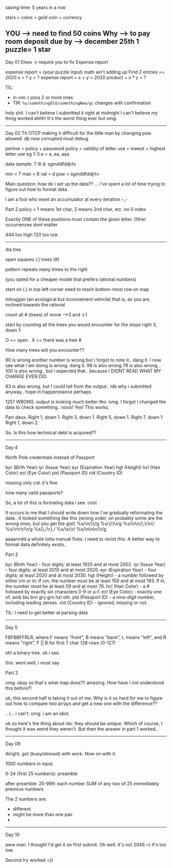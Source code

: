 saving time: 5 years in a row

stars = coins = gold coin = currency

YOU --> need to find 50 coins
Why --> to pay room deposit
due by --> december 25th
1 puzzle= 1 star
--------------
Day 01
Elves -> require you to fix Expense report 

expense report = (your puzzle input)
math ain't adding up
Find 2 entries == 2020
x = ?
y = ?
expense report = x + y = 2020
product = x * y = ?

TIL: 
- in vim `J` joins 2 or more lines
- TIR: `%s/somethingOld/somethingNew/gc`  changes with confirmation

holy shit. I can't believe I submitted it right at midnight
I can't believe my thing worked ahhh!
It's the worst thing ever but omg.

--------------
Day 02
Th OTCP making it difficult for the little man by changing psw allowed.
db now corrupted
must debug

perline = policy + password
policy = validity of letter use = lowest + highest letter use eg 1-3 a = a, aa, aaa

data sample:
7-8 d: sgmddfddjrtv

min = 7
max = 8
val = d
psw = sgmddfddjrtv

Main question: how do i set up the data??
... i've spent a lot of time trying to figure out how to format data

I am a fool who reset an accumulator at every iteration -_-

Part 2
policy = 1 means 1st char, 2 means 2nd char, etc.
no 0 index

Exactly ONE of these positions must contain the given letter. 
Other occurrences dont matter

444 too high
133 too low

---------------

dia tres

open squares (.)
trees (#)

pattern repeats many times to the right

(you opted for a cheaper model that prefers rational numbers)

start on (.) in top left corner
need to reach bottom-most row on map

toboggan (an ecological but inconvenient vehicle) that is, as you are, inclined
towards the rational

count all # (trees) of move -->3 and ↓1

start by counting all the trees you would encounter for the slope right 3, down 1:

O == open .
X == there was a tree #

How many trees will you encounter??

90 is wrong
another number is wrong but i forgot to note it.. dang it.
I now see what I am doing is wrong. dang it.
99 is also wrong
78 is also wrong...
100 is also wrong.. but i expected that.. because I DIDNT READ WHAT MY CHANGE
EVEN DID. 

83 is also wrong, but I could tell from the output.. Idk why i submitted
anyway.. hope in happenstance perhaps.

125? WRONG. output is looking much better tho.
omg. I forgot I changed the data to check something.. nooo!
Yes! This works.

Part deux.
Right 1, down 1.
Right 3, down 1.
Right 5, down 1.
Right 7, down 1.
Right 1, down 2.

So. Is this how technical debt is acquired??

----------------------
Day 4

North Pole credentials instead of Passport

byr (Birth Year)
iyr (Issue Year)
eyr (Expiration Year)
hgt (Height)
hcl (Hair Color)
ecl (Eye Color)
pid (Passport ID)
cid (Country ID)

missing only cid: it's fine

how many valid passports?

So, a lot of this is formating data i see. cool.

It occurs to me that I should write down how i've gradually reformating the
data.. It looked something like this (wrong order, on probably some are the
wrong ones, but you get the gist)
%s/\n/}{/g
%s/{/{\r/g
%s/\n\n/},\r\r{/
%s/\r\r\r/\r/g 
%s/},/\r},/
%s/\s/\r/
%s/\n\n\n/\r/g

aaaanndd a whole lotta manual fixes.
I need to revist this. A better way to format data definitely exists..

Part 2

byr (Birth Year) - four digits; at least 1920 and at most 2002.
iyr (Issue Year) - four digits; at least 2010 and at most 2020.
eyr (Expiration Year) - four digits; at least 2020 and at most 2030.
hgt (Height) - a number followed by either cm or in:
If cm, the number must be at least 150 and at most 193.
If in, the number must be at least 59 and at most 76.
hcl (Hair Color) - a # followed by exactly six characters 0-9 or a-f.
ecl (Eye Color) - exactly one of: amb blu brn gry grn hzl oth.
pid (Passport ID) - a nine-digit number, including leading zeroes.
cid (Country ID) - ignored, missing or not.

TIL: I need to get better at parsing data

-----------------

Day 5

FBFBBFFRLR, where F means "front", B means "back", L means "left", and R means "right".
F || B for first 7 char
128 rows (0-127)


oh! a binary tree. ok i see.

this. went well, i must say

Part 2

omg. okay so that's what map does?!! amazing. How have I not understood this
before?!

ok, this second half is taking it out of me. Why is it so hard for me to figure
out how to compare two arrays and get a new one with the difference??

.. i... i can't.
omg. i am an idiot.

ok so here's the thing about ids: they should be unique. Which of course, I
thought it was weird they weren't. But then the answer in part 1 worked..

---------

Day 09

Alright, got (busy/stressd) with work. Now on with it.

1000 numbers in input.

0-24 (first 25 numbers): preamble

after preamble:
25-999: each number SUM of any two of 25 immediately previous numbers

The 2 numbers are:
- different
- might be more than one pair
-

-----

Day 10

aww man. I thought I'd get it on first submit.
Oh well. It's not 2048 =(
It's too low.

Second try worked =))

